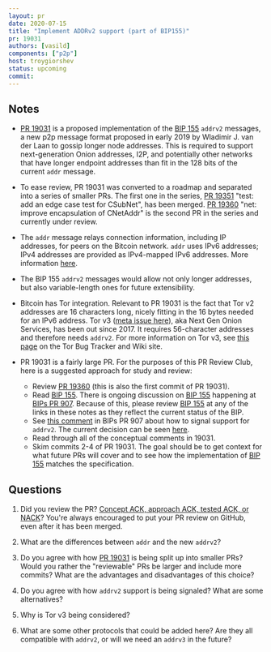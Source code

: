 ```yaml
---
layout: pr
date: 2020-07-15
title: "Implement ADDRv2 support (part of BIP155)"
pr: 19031
authors: [vasild]
components: ["p2p"]
host: troygiorshev
status: upcoming
commit:
---
```


## Notes

* [PR 19031](https://github.com/bitcoin/bitcoin/pull/19031) is a proposed implementation of the [BIP 155](https://github.com/bitcoin/bips/blob/9286b5254317d9e73fb25c5f0acd2b2d9937843e/bip-0155.mediawiki) `addrv2` messages, a new p2p message format proposed in early 2019 by Wladimir J. van der Laan to gossip longer node addresses. This is required to support next-generation Onion addresses, I2P, and potentially other networks that have longer endpoint addresses than fit in the 128 bits of the current `addr` message.

* To ease review, PR 19031 was converted to a roadmap and separated into a series of smaller PRs. The first one in the series, [PR 19351](https://github.com/bitcoin/bitcoin/pull/19351) "test: add an edge case test for CSubNet", has been merged. [PR 19360](https://github.com/bitcoin/bitcoin/pull/19360) "net: improve encapsulation of CNetAddr" is the second PR in the series and currently under review.

* The `addr` message  relays connection information, including IP addresses, for peers on the Bitcoin network.  `addr` uses IPv6 addresses; IPv4 addresses are provided as IPv4-mapped IPv6 addresses.  More information [here](https://btcinformation.org/en/developer-reference#addr).

* The BIP 155 `addrv2` messages would allow not only longer addresses, but also variable-length ones for future extensibility.

* Bitcoin has Tor integration.  Relevant to PR 19031 is the fact that Tor v2 addresses are 16 characters long, nicely fitting in the 16 bytes needed for an IPv6 address.  Tor v3 ([meta issue here](https://github.com/bitcoin/bitcoin/issues/18884)), aka Next Gen Onion Services, has been out since 2017.  It requires 56-character addresses and therefore needs `addrv2`.  For more information on Tor v3, see [this page](https://trac.torproject.org/projects/tor/wiki/doc/NextGenOnions) on the Tor Bug Tracker and Wiki site.

* PR 19031 is a fairly large PR.  For the purposes of this PR Review Club, here is a suggested approach for study and review:
  * Review [PR 19360](https://github.com/bitcoin/bitcoin/pull/19360) (this is also the first commit of PR 19031).
  * Read [BIP 155](https://github.com/bitcoin/bips/blob/9286b5254317d9e73fb25c5f0acd2b2d9937843e/bip-0155.mediawiki).  There is ongoing discussion on [BIP 155](https://github.com/bitcoin/bips/blob/9286b5254317d9e73fb25c5f0acd2b2d9937843e/bip-0155.mediawiki) happening at [BIPs PR 907](https://github.com/bitcoin/bips/pull/907).  Because of this, please review [BIP 155](https://github.com/bitcoin/bips/blob/9286b5254317d9e73fb25c5f0acd2b2d9937843e/bip-0155.mediawiki) at any of the links in these notes as they reflect the current status of the BIP.
  * See [this comment](https://github.com/bitcoin/bips/pull/907#issuecomment-611924492) in BIPs PR 907 about how to signal support for `addrv2`.  The current decision can be seen [here](https://github.com/bitcoin/bips/blob/9286b5254317d9e73fb25c5f0acd2b2d9937843e/bip-0155.mediawiki#Signaling_support_and_compatibility).
  * Read through all of the conceptual comments in 19031.
  * Skim commits 2-4 of PR 19031.  The goal should be to get context for what future PRs will cover and to see how the implementation of [BIP 155](https://github.com/bitcoin/bips/blob/9286b5254317d9e73fb25c5f0acd2b2d9937843e/bip-0155.mediawiki) matches the specification.

## Questions

1. Did you review the PR? [Concept ACK, approach ACK, tested ACK, or
   NACK](https://github.com/bitcoin/bitcoin/blob/master/CONTRIBUTING.md#peer-review)?
   You're always encouraged to put your PR review on GitHub, even after it has
   been merged.

2. What are the differences between `addr` and the new `addrv2`?

3. Do you agree with how [PR 19031](https://github.com/bitcoin/bitcoin/pull/19031) is being split up into smaller PRs?  Would you rather the "reviewable" PRs be larger and include more commits?  What are the advantages and disadvantages of this choice?

4. Do you agree with how `addrv2` support is being signaled?  What are some alternatives?

5. Why is Tor v3 being considered?

6. What are some other protocols that could be added here?  Are they all compatible with `addrv2`, or will we need an `addrv3` in the future?


<!-- TODO: After meeting, uncomment and add meeting log between the irc tags
## Meeting Log

{% irc %}
{% endirc %}
-->
